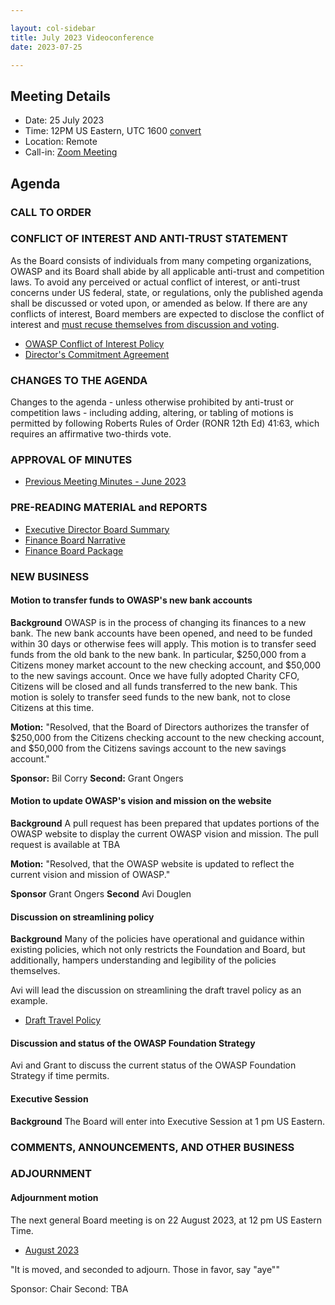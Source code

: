 ```yaml
---

layout: col-sidebar
title: July 2023 Videoconference
date: 2023-07-25

---
```


## Meeting Details

- Date: 25 July 2023
- Time: 12PM US Eastern, UTC 1600 [convert](https://www.timeanddate.com/worldclock/meetingdetails.html?year=2023&month=07&day=25&hour=16&min=0&sec=0&p1=398&p2=16&p3=110&p4=197&p5=217&p6=136&p7=179&p8=438)
- Location: Remote
- Call-in: [Zoom Meeting](https://us06web.zoom.us/j/87347729318?pwd=dVgvdFdIK01FUmdOQm90cEc0c2FGUT09)

## Agenda

### CALL TO ORDER

<!--
Board Members
- Grant Ongers
- Avi Douglen
- Bil Corry
- Matt Tesauro
- Glenn ten Cate
- Ricardo Griffith
- Vandana Verma Sehgal

Guests
- Andrew van der Stock
- Shelby Graham
- Dawn Aitken
- Harold Blankenship
- Kelly Santalucia
- Lauren Thomas

-->

### CONFLICT OF INTEREST AND ANTI-TRUST STATEMENT

As the Board consists of individuals from many competing organizations, OWASP and its Board shall abide by all applicable anti-trust and competition laws. To avoid any perceived or actual conflict of interest, or anti-trust concerns under US federal, state, or regulations, only the published agenda shall be discussed or voted upon, or amended as below. If there are any conflicts of interest, Board members are expected to disclose the conflict of interest and [must recuse themselves from discussion and voting](https://owasp.org/www-policy/legal/bylaws#section-702-disclosure-required).

- [OWASP Conflict of Interest Policy](https://owasp.org/www-policy/operational/conflict-of-interest)
- [Director's Commitment Agreement](https://owasp.org/www-policy/legal/directors-committment-agreement)

### CHANGES TO THE AGENDA

Changes to the agenda - unless otherwise prohibited by anti-trust or competition laws - including adding, altering, or tabling of motions is permitted by following Roberts Rules of Order (RONR 12th Ed) 41:63, which requires an affirmative two-thirds vote.

### APPROVAL OF MINUTES

- [Previous Meeting Minutes - June 2023](/www-board/meetings-historical/202306)

### PRE-READING MATERIAL and REPORTS

- [Executive Director Board Summary](TBA)
- [Finance Board Narrative](TBA)
- [Finance Board Package](TBA)

### NEW BUSINESS

#### Motion to transfer funds to OWASP's new bank accounts

**Background** OWASP is in the process of changing its finances to a new bank. The new bank accounts have been opened, and need to be funded within 30 days or otherwise fees will apply. This motion is to transfer seed funds from the old bank to the new bank. In particular, \$250,000 from a Citizens money market account to the new checking account, and \$50,000 to the new savings account. Once we have fully adopted Charity CFO, Citizens will be closed and all funds transferred to the new bank. This motion is solely to transfer seed funds to the new bank, not to close Citizens at this time.

**Motion:** "Resolved, that the Board of Directors authorizes the transfer of \$250,000 from the Citizens checking account to the new checking account, and \$50,000 from the Citizens savings account to the new savings account."

**Sponsor:** Bil Corry
**Second:** Grant Ongers

#### Motion to update OWASP's vision and mission on the website

**Background** A pull request has been prepared that updates portions of the OWASP website to display the current OWASP vision and mission. The pull request is available at TBA

**Motion:** "Resolved, that the OWASP website is updated to reflect the current vision and mission of OWASP."

**Sponsor** Grant Ongers
**Second** Avi Douglen

#### Discussion on streamlining policy

**Background** Many of the policies have operational and guidance within existing policies, which not only restricts the Foundation and Board, but additionally, hampers understanding and legibility of the policies themselves. 

Avi will lead the discussion on streamlining the draft travel policy as an example.

- [Draft Travel Policy](https://docs.google.com/document/d/1wxxPngbBUGTG9DjWmWPONhLHkEeWxK6LiowgmOQoxU0/edit?usp=sharing)

#### Discussion and status of the OWASP Foundation Strategy

Avi and Grant to discuss the current status of the OWASP Foundation Strategy if time permits.

#### Executive Session

**Background** The Board will enter into Executive Session at 1 pm US Eastern.

### COMMENTS, ANNOUNCEMENTS, AND OTHER BUSINESS

### ADJOURNMENT

#### Adjournment motion

The next general Board meeting is on 22 August 2023, at 12 pm US Eastern Time.

- [August 2023](https://owasp.org/www-board/meetings/202308.html)

"It is moved, and seconded to adjourn. Those in favor, say "aye""

Sponsor: Chair
Second: TBA
